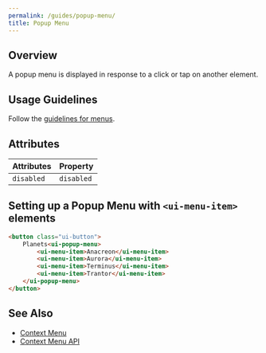 ```yaml
---
permalink: /guides/popup-menu/
title: Popup Menu
---
```


## Overview

A popup menu is displayed in response to a click or tap on another
element.

## Usage Guidelines

Follow the [guidelines for menus](/guides/menus).

## Attributes

| Attributes | Property   |
| :--------- | :--------- |
| `disabled` | `disabled` |

## <span>Setting up a Popup Menu with <code>&lt;ui-menu-item&gt;</code> elements</span>

```html playground
<button class="ui-button">
    Planets<ui-popup-menu>
        <ui-menu-item>Anacreon</ui-menu-item>
        <ui-menu-item>Aurora</ui-menu-item>
        <ui-menu-item>Terminus</ui-menu-item>
        <ui-menu-item>Trantor</ui-menu-item>
    </ui-popup-menu>
</button>
```

## See Also

-   [Context Menu](/guides/context-menu)
-   [Context Menu API](<./docs/menus/#("context-menu-element"%3Amodule).(UIContextMenuElement%3Aclass)>)
